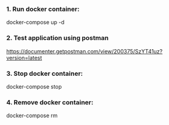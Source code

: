 ### 1. Run docker container:

docker-compose up -d

### 2. Test application using postman

https://documenter.getpostman.com/view/200375/SzYT41uz?version=latest

### 3. Stop docker container:

docker-compose stop


### 4. Remove docker container:

docker-compose rm
